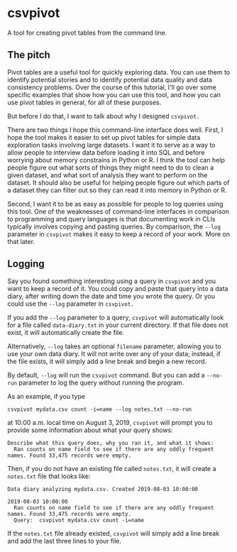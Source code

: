 # csvpivot
A tool for creating pivot tables from the command line.

## The pitch
Pivot tables are a useful tool for quickly exploring data. You can use them to identify potential stories and to identify potential
data quality and data consistency problems. Over the course of this tutorial, I'll go over some specific examples that show how you
can use this tool, and how you can use pivot tables in general, for all of these purposes. 

But before I do that, I want to talk about why I designed `csvpivot.` 

There are two things I hope this command-line interface does well. First, I hope the tool makes it easier to set up pivot tables for simple
data exploration tasks involving large datasets. I want it to serve as a way to allow people to interview data before loading it into SQL
and before worrying about memory constrains in Python or R. I think the tool can help people figure out what sorts of things they might need
to do to clean a given dataset, and what sort of analysis they want to perform on the dataset. It should also be useful for helping people
figure out which parts of a dataset they can filter out so they can read it into memory in Python or R.

Second, I want it to be as easy as possible for people to log queries using this tool. One of the weaknesses of command-line interfaces in
comparison to programming and query languages is that documenting work in CLIs typically involves copying and pasting queries. By comparison,
the `--log` parameter in `csvpivot` makes it easy to keep a record of your work. More on that later.

## Logging
Say you found something interesting using a query in `csvpivot` and you want to keep a record of it. You could copy and paste that query
into a data diary, after writing down the date and time you wrote the query. Or you could use the `--log` parameter in `csvpivot.`

If you add the `--log` parameter to a query, `csvpivot` will automatically look for a file called `data-diary.txt` in your current directory.
If that file does not exist, it will automatically create the file.

Alternatively, `--log` takes an optional `filename` parameter, allowing you to use your own data diary. It will not write over any of your
data; instead, if the file exists, it will simply add a line break and begin a new record.

By default, `--log` will run the `csvpivot` command. But you can add a `--no-run` parameter to log the query without running the program.

As an example, if you type
```
csvpivot mydata.csv count -i=name --log notes.txt --no-run
```
at 10:00 a.m. local time on August 3, 2019, `csvpivot` will prompt you to provide some information about what your query shows:
```
Describe what this query does, why you ran it, and what it shows:
  Ran counts on name field to see if there are any oddly frequent names. Found 33,475 records were empty.
```
Then, if you do not have an existing file called `notes.txt`, it will create a `notes.txt` file that looks like:
```
Data diary analyzing mydata.csv. Created 2019-08-03 10:00:00

2019-08-03 10:00:00
  Ran counts on name field to see if there are any oddly frequent names. Found 33,475 records were empty.
  Query:  csvpivot mydata.csv count -i=name
```
If the `notes.txt` file already existed, `csvpivot` will simply add a line break and add the last three lines to your file.
